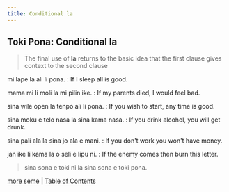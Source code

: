 ```yaml
---
title: Conditional la
---
```


## Toki Pona: Conditional la

> The final use of **la** returns to the basic idea that the first clause gives context to the second clause

mi lape la ali li pona.
: If I sleep all is good.

mama mi li moli la mi pilin ike.
: If my parents died, I would feel bad.

sina wile open la tenpo ali li pona.
: If you wish to start, any time is good.

sina moku e telo nasa la sina kama nasa.
: If you drink alcohol, you will get drunk.

sina pali ala la sina jo ala e mani.
: If you don't work you won't have money.

jan ike li kama la o seli e lipu ni.
: If the enemy comes then burn this letter.

> sina sona e toki ni la sina sona e toki pona.

[more seme](75seme.md) | [Table of Contents](toc.md)
